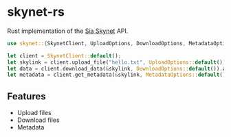 # skynet-rs

Rust implementation of the [Sia Skynet](https://siasky.net) API.

```rust
use skynet::{SkynetClient, UploadOptions, DownloadOptions, MetadataOptions};

let client = SkynetClient::default();
let skylink = client.upload_file("hello.txt", UploadOptions::default()).await?;
let data = client.download_data(&skylink, DownloadOptions::default()).await?;
let metadata = client.get_metadata(&skylink, MetadataOptions::default()).await?;
```

## Features

- Upload files
- Download files
- Metadata
